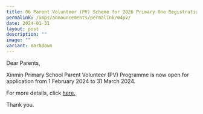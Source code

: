 ```yaml
---
title: 06 Parent Volunteer (PV) Scheme for 2026 Primary One Registration Exercise
permalink: /xmps/announcements/permalink/04pv/
date: 2024-01-31
layout: post
description: ""
image: ""
variant: markdown
---
```

Dear Parents, 

Xinmin Primary School Parent Volunteer (PV) Programme is now open for application from 1 February 2024 to 31 March 2024. 

For more details, click [here.](https://form.gov.sg/65976f520fb9840011bf29b2)

Thank you.